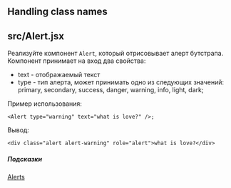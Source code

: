 ## Handling class names

## src/Alert.jsx

Реализуйте компонент `Alert`, который отрисовывает алерт бутстрапа. Компонент принимает на вход два свойства:

* text - отображаемый текст
* type - тип алерта, может принимать одно из следующих значений: primary, secondary, success, danger, warning, info, light, dark;

Пример использования:

```
<Alert type="warning" text="what is love?" />;
```

Вывод:

```
<div class="alert alert-warning" role="alert">what is love?</div>
```

##### Подсказки

[Alerts](https://getbootstrap.com/docs/4.0/components/alerts/)
